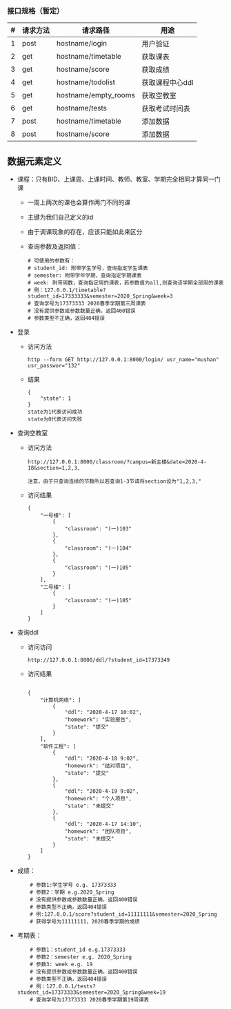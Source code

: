 ### 接口规格（暂定）

| #    | 请求方法 | 请求路径             | 用途            |
| ---- | -------- | -------------------- | --------------- |
| 1    | post     | hostname/login       | 用户验证        |
| 2    | get      | hostname/timetable   | 获取课表        |
| 3    | get      | hostname/score       | 获取成绩        |
| 4    | get      | hostname/todolist    | 获取课程中心ddl |
| 5    | get      | hostname/empty_rooms | 获取空教室      |
| 6    | get      | hostname/tests       | 获取考试时间表  |
| 7    | post     | hostname/timetable   | 添加数据        |
| 8    | post     | hostname/score       | 添加数据        |

## 数据元素定义

- 课程：只有BID、上课周、上课时间、教师、教室、学期完全相同才算同一门课
    - 一周上两次的课也会算作两门不同的课

    - 主键为我们自己定义的id

    - 由于调课现象的存在，应该只能如此来区分

    - 查询参数及返回值：

        ```
        # 可使用的参数有：
        # student_id: 附带学生学号，查询指定学生课表
        # semester: 附带学年学期，查询指定学期课表
        # week: 附带周数，查询指定周的课表，若参数值为all,则查询该学期全部周的课表
        # 例：127.0.0.1/timetable?student_id=17333333&semester=2020_Spring&week=3
        # 查询学号为17373333 2020春季学期第三周课表
        # 没有提供参数或参数数量正确，返回400错误
        # 参数类型不正确，返回404错误
        ```


- 登录

  - 访问方法

    ```
    http --form GET http://127.0.0.1:8000/login/ usr_name="mushan" usr_passwor="132"
    ```

  - 结果

    ```
    {
        "state": 1
    }
    state为1代表访问成功
    state为0代表访问失败
    ```

- 查询空教室

  - 访问方法

    ```
    http://127.0.0.1:8000/classroom/?campus=新主楼&date=2020-4-18&section=1,2,3,
    
    注意，由于只查询连续的节数所以若查询1-3节请将section设为"1,2,3,"
    ```

  - 访问结果

    ```
    {
        "一号楼": [
            {
                "classroom": "(一)103"
            },
            {
                "classroom": "(一)104"
            },
            {
                "classroom": "(一)105"
            }
        ],
        "二号楼": [
            {
                "classroom": "(一)105"
            }
        ]
    }
    
    ```

- 查询ddl

  - 访问访问

    ```
    http://127.0.0.1:8000/ddl/?student_id=17373349
    ```

  - 访问结果

    ```
    
    {
        "计算机网络": [
            {
                "ddl": "2020-4-17 10:02",
                "homework": "实验报告",
                "state": "提交"
            }
        ],
        "软件工程": [
            {
                "ddl": "2020-4-18 9:02",
                "homework": "结对项目",
                "state": "提交"
            },
            {
                "ddl": "2020-4-19 9:02",
                "homework": "个人项目",
                "state": "未提交"
            },
            {
                "ddl": "2020-4-17 14:10",
                "homework": "团队项目",
                "state": "未提交"
            }
        ]
    }
    ```
  
- 成绩：

    ```
        # 参数1:学生学号 e.g. 17373333
        # 参数2：学期 e.g.2020_Spring
        # 没有提供参数或参数数量正确，返回400错误
    	# 参数类型不正确，返回404错误
        # 例:127.0.0.1/score?student_id=11111111&semester=2020_Spring
        # 获得学号为11111111，2020春季学期的成绩
    ```

- 考期表：

    ```
        # 参数1：student_id e.g.17373333
        # 参数2：semester e.g. 2020_Spring
        # 参数3: week e.g. 19
        # 没有提供参数或参数数量正确，返回400错误
    	# 参数类型不正确，返回404错误
        # 例：127.0.0.1/tests?student_id=17373333&semester=2020_Spring&week=19
        # 查询学号为17373333 2020春季学期第19周课表
    ```
